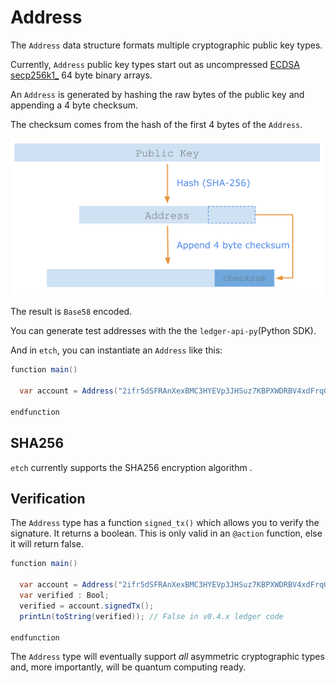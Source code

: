 <h1>Address</h1> 

The `Address` data structure formats multiple cryptographic public key types.

Currently, `Address` public key types start out as uncompressed <a href="https://en.bitcoin.it/wiki/Secp256k1" target="_blank">ECDSA secp256k1_</a> 64 byte binary arrays. 

An `Address` is generated by hashing the raw bytes of the public key and appending a 4 byte checksum. 

The checksum comes from the hash of the first 4 bytes of the `Address`.


<center>


![Creating an Address type from a public key](img/address-creation.png)


</center>


The result is `Base58` encoded. 

You can generate test addresses with the  the `ledger-api-py`(Python SDK).

And in `etch`, you can instantiate an `Address` like this:

``` java
function main()

  var account = Address("2ifr5dSFRAnXexBMC3HYEVp3JHSuz7KBPXWDRBV4xdFrqGy6R9");

endfunction
```

## SHA256

`etch` currently supports the SHA256 encryption algorithm .


## Verification

The `Address` type has a function `signed_tx()` which allows you to verify the signature. It returns a boolean. This is only valid in an `@action` function, else it will return false.

``` java
function main()

  var account = Address("2ifr5dSFRAnXexBMC3HYEVp3JHSuz7KBPXWDRBV4xdFrqGy6R9");
  var verified : Bool;
  verified = account.signedTx(); 
  printLn(toString(verified)); // False in v0.4.x ledger code

endfunction
```

The `Address` type will eventually support *all* asymmetric cryptographic types and, more importantly, will be quantum computing ready.


<br/>
